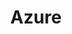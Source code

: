 ---
title: "Azure"
description: "Technical Stuff Around Microsoft Azure!"
image: "cover.png"
style:
    background: "#a2a5d3"
    color: "#fff"
---